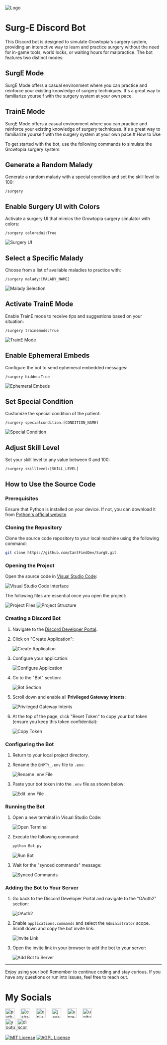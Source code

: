 
![Logo](https://dev-to-uploads.s3.amazonaws.com/uploads/articles/th5xamgrr6se0x5ro4g6.png)


# Surg-E Discord Bot

This Discord bot is designed to simulate Growtopia's surgery system, providing an interactive way to learn and practice surgery without the need for in-game tools, world locks, or waiting hours for malpractice. The bot features two distinct modes:

## SurgE Mode
SurgE Mode offers a casual environment where you can practice and reinforce your existing knowledge of surgery techniques. It's a great way to familiarize yourself with the surgery system at your own pace.

## TrainE Mode
SurgE Mode offers a casual environment where you can practice and reinforce your existing knowledge of surgery techniques. It's a great way to familiarize yourself with the surgery system at your own pace.# How to Use

To get started with the bot, use the following commands to simulate the Growtopia surgery system:

## Generate a Random Malady

Generate a random malady with a special condition and set the skill level to 100:
```
/surgery
```

## Enable Surgery UI with Colors

Activate a surgery UI that mimics the Growtopia surgery simulator with colors:
```
/surgery coloredui:True
```
![Surgery UI](https://i.imgur.com/q0oDU7V.png)

## Select a Specific Malady

Choose from a list of available maladies to practice with:
```
/surgery malady:[MALADY_NAME]
```
![Malady Selection](https://i.imgur.com/DuI6Hzq.png)

## Activate TrainE Mode

Enable TrainE mode to receive tips and suggestions based on your situation:
```
/surgery trainemode:True
```
![TrainE Mode](https://i.imgur.com/PNVKYhX.png)

## Enable Ephemeral Embeds

Configure the bot to send ephemeral embedded messages:
```
/surgery hidden:True
```
![Ephemeral Embeds](https://i.imgur.com/T0PqwGK.png)

## Set Special Condition

Customize the special condition of the patient:
```
/surgery specialcondition:[CONDITION_NAME]
```
![Special Condition](https://i.imgur.com/psWrpON.png)

## Adjust Skill Level

Set your skill level to any value between 0 and 100:
```
/surgery skilllevel:[SKILL_LEVEL]
```
## How to Use the Source Code

### Prerequisites

Ensure that Python is installed on your device. If not, you can download it from [Python's official website](https://www.python.org/downloads/).

### Cloning the Repository

Clone the source code repository to your local machine using the following command:

```bash
git clone https://github.com/CantFindDev/SurgE.git
```

### Opening the Project

Open the source code in [Visual Studio Code](https://code.visualstudio.com):

![Visual Studio Code Interface](https://i.imgur.com/OWmwUcP.png)

The following files are essential once you open the project:

![Project Files](https://i.imgur.com/hbpQ6Dp.png)
![Project Structure](https://i.imgur.com/remA2hO.png)

### Creating a Discord Bot

1. Navigate to the [Discord Developer Portal](https://discord.com/developers/applications).
2. Click on "Create Application":

   ![Create Application](https://i.imgur.com/BOQkEv9.png)

3. Configure your application:

   ![Configure Application](https://i.imgur.com/M7o2OrD.png)

4. Go to the "Bot" section:

   ![Bot Section](https://i.imgur.com/VhUUk8V.png)

5. Scroll down and enable all **Privileged Gateway Intents**:

   ![Privileged Gateway Intents](https://i.imgur.com/PN8FVGs.gif)

6. At the top of the page, click "Reset Token" to copy your bot token (ensure you keep this token confidential):

   ![Copy Token](https://i.imgur.com/CaCziMe.png)

### Configuring the Bot

1. Return to your local project directory.
2. Rename the `EMPTY_.env` file to `.env`:

   ![Rename .env File](https://i.imgur.com/FuHFt5Z.png)

3. Paste your bot token into the `.env` file as shown below:

   ![Edit .env File](https://i.imgur.com/vKy02mE.png)

### Running the Bot

1. Open a new terminal in Visual Studio Code:

   ![Open Terminal](https://i.imgur.com/uQcK0uF.png)

2. Execute the following command:

   ```bash
   python Bot.py
   ```

   ![Run Bot](https://i.imgur.com/aB1lgyu.png)

3. Wait for the "synced commands" message:

   ![Synced Commands](https://i.imgur.com/G0cLw1A.png)

### Adding the Bot to Your Server

1. Go back to the Discord Developer Portal and navigate to the "OAuth2" section:

   ![OAuth2](https://i.imgur.com/SxPutnw.png)

2. Enable `applications.commands` and select the `Administrator` scope. Scroll down and copy the bot invite link:

   ![Invite Link](https://i.imgur.com/pElJf4A.gif)

3. Open the invite link in your browser to add the bot to your server:

   ![Add Bot to Server](https://i.imgur.com/ygClVmj.png)

---

Enjoy using your bot! Remember to continue coding and stay curious. If you have any questions or run into issues, feel free to reach out.
# My Socials

<div align="left">
  <img src="https://cdn.jsdelivr.net/gh/devicons/devicon/icons/python/python-original.svg" height="30" alt="python logo"  />
  <img width="12" />
  <img src="https://cdn.jsdelivr.net/gh/devicons/devicon/icons/csharp/csharp-original.svg" height="30" alt="csharp logo"  />
  <img width="12" />
  <img src="https://cdn.jsdelivr.net/gh/devicons/devicon/icons/cplusplus/cplusplus-original.svg" height="30" alt="cplusplus logo"  />
  <img width="12" />
  <img src="https://cdn.jsdelivr.net/gh/devicons/devicon/icons/java/java-original.svg" height="30" alt="java logo"  />
  <img width="12" />
  <img src="https://cdn.jsdelivr.net/gh/devicons/devicon/icons/unrealengine/unrealengine-original.svg" height="30" alt="unrealengine logo"  />
  <img width="12" />
  <img src="https://cdn.jsdelivr.net/gh/devicons/devicon/icons/unity/unity-original.svg" height="30" alt="unity logo"  />
</div>

<div align="left">
  <a href="https://www.youtube.com/@TheRealCantFind" target="_blank">
    <img src="https://img.shields.io/static/v1?message=Youtube&logo=youtube&label=&color=FF0000&logoColor=white&labelColor=&style=for-the-badge" height="35" alt="youtube logo"  />
  </a>
  <a href="CantFind" target="_blank">
    <img src="https://img.shields.io/static/v1?message=Discord&logo=discord&label=&color=7289DA&logoColor=white&labelColor=&style=for-the-badge" height="35" alt="discord logo"  />
  </a>
</div>

[![MIT License](https://img.shields.io/badge/CantFind-SurgE-red
)](https://choosealicense.com/licenses/mit/)
[![AGPL License](https://img.shields.io/badge/license-AGPL-blue.svg)](http://www.gnu.org/licenses/agpl-3.0)